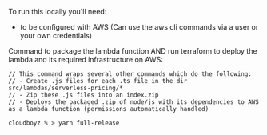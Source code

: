 To run this locally you'll need:

- to be configured with AWS (Can use the aws cli commands via a user or your own credentials)

Command to package the lambda function AND run terraform to deploy the lambda and its required infrastructure on AWS:

```
// This command wraps several other commands which do the following:
// - Create .js files for each .ts file in the dir src/lambdas/serverless-pricing/*
// - Zip these .js files into an index.zip
// - Deploys the packaged .zip of node/js with its dependencies to AWS as a lambda function (permissions automatically handled)

cloudboyz % > yarn full-release
```
